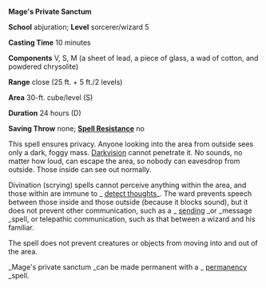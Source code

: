  **Mage's Private Sanctum**

**School** abjuration; **Level** sorcerer/wizard 5

**Casting Time** 10 minutes

**Components** V, S, M (a sheet of lead, a piece of glass, a wad of cotton, and powdered chrysolite)

**Range** close (25 ft. + 5 ft./2 levels)

**Area** 30-ft. cube/level (S)

**Duration** 24 hours (D)

**Saving Throw** none; **[Spell Resistance](../glossary.html#_spell-resistance)** no

This spell ensures privacy. Anyone looking into the area from outside sees only a dark, foggy mass. [Darkvision](../glossary.html#_darkvision) cannot penetrate it. No sounds, no matter how loud, can escape the area, so nobody can eavesdrop from outside. Those inside can see out normally.

Divination (scrying) spells cannot perceive anything within the area, and those within are immune to _ [detect thoughts](detectThoughts.html#_detect-thoughts)_. The ward prevents speech between those inside and those outside (because it blocks sound), but it does not prevent other communication, such as a _ [sending](sending.html#_sending) _or _message _spell, or telepathic communication, such as that between a wizard and his familiar.

The spell does not prevent creatures or objects from moving into and out of the area.

_Mage's private sanctum _can be made permanent with a _ [permanency](permanency.html#_permanency) _spell.

